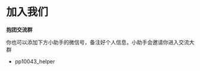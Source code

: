 # 加入我们

<!-- **联名信验证群**

你可以通过发送邮件的方式联系我们，我们会将你拉入联名信微信群，联合向各个学校发出联名信请愿
**请务必使用国内或是国外的学校邮箱发送邮件，以确保你的身份。**
下面是具体的邮件内容：

- Title: \[入群验证\]+本（硕）学校+昵称
- 邮件正文: **微信号**+本（硕）学校+专业（一定要发送微信号，让我们可以拉你进群）
- 收件人: susong177@outlook.com -->

**抱团交流群**

你也可以添加下方小助手的微信号，备注好个人信息，小助手会邀请你进入交流大群
- pp10043_helper
